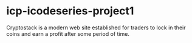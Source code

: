# icp-icodeseries-project1
Cryptostack is a modern web site established for traders to lock in their coins and earn a profit after some period of time.
